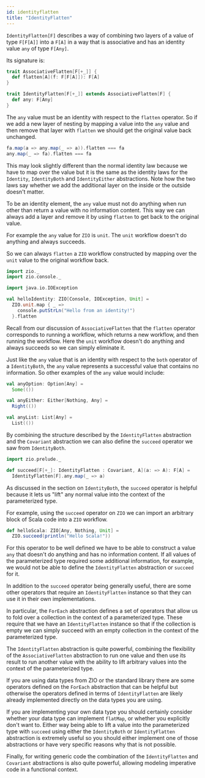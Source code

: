 ```yaml
---
id: identityflatten
title: "IdentityFlatten"
---
```


`IdentityFlatten[F]` describes a way of combining two layers of a value of type `F[F[A]]` into a `F[A]` in a way that is associative and has an identity value `any` of type `F[Any]`.

Its signature is:

```scala mdoc
trait AssociativeFlatten[F[+_]] {
  def flatten[A](f: F[F[A]]): F[A]
}

trait IdentityFlatten[F[+_]] extends AssociativeFlatten[F] {
  def any: F[Any]
}
```

The `any` value must be an identity with respect to the `flatten` operator. So if we add a new layer of nesting by mapping a value into the `any` value and then remove that layer with `flatten` we should get the original value back unchanged.

```scala
fa.map(a => any.map(_ => a)).flatten === fa
any.map(_ => fa).flatten === fa

```

This may look slightly different than the normal identity law because we have to map over the value but it is the same as the identity laws for the `Identity`, `IdentityBoth` and `IdentityEither` abstractions. Note how the two laws say whether we add the additional layer on the inside or the outside doesn't matter.

To be an identity element, the `any` value must not do anything when run other than return a value with no information content. This way we can always add a layer and remove it by using `flatten` to get back to the original value.

For example the `any` value for `ZIO` is `unit`. The `unit` workflow doesn't do anything and always succeeds.

So we can always `flatten` a `ZIO` workflow constructed by mapping over the `unit` value to the original workflow back.

```scala mdoc:reset
import zio._
import zio.console._

import java.io.IOException

val helloIdentity: ZIO[Console, IOException, Unit] =
  ZIO.unit.map { _ =>
    console.putStrLn("Hello from an identity!")
  }.flatten
```

Recall from our discussion of `AssociativeFlatten` that the `flatten` operator corresponds to running a workflow, which returns a new workflow, and then running the workflow. Here the `unit` workflow doesn't do anything and always succeeds so we can simply eliminate it.

Just like the `any` value that is an identity with respect to the `both` operator of a `IdentityBoth`, the `any` value represents a successful value that contains no information. So other examples of the `any` value would include:

```scala mdoc
val anyOption: Option[Any] =
  Some(())

val anyEither: Either[Nothing, Any] =
  Right(())

val anyList: List[Any] =
  List(())
```

By combining the structure described by the `IdentityFlatten` abstraction and the `Covariant` abstraction we can also define the `succeed` operator we saw from `IdentityBoth`.

```scala mdoc
import zio.prelude._

def succeed[F[+_]: IdentityFlatten : Covariant, A](a: => A): F[A] =
  IdentityFlatten[F].any.map(_ => a)
```

As discussed in the section on `IdentityBoth`, the `succeed` operator is helpful because it lets us "lift" any normal value into the context of the parameterized type.

For example, using the `succeed` operator on `ZIO` we can import an arbitrary block of Scala code into a `ZIO` workflow.

```scala mdoc
def helloScala: ZIO[Any, Nothing, Unit] =
  ZIO.succeed(println("Hello Scala!"))
```

For this operator to be well defined we have to be able to construct a value `any` that doesn't do anything and has no information content. If all values of the parameterized type required some additional information, for example, we would not be able to define the `IdentityFlatten` abstraction or `succeed` for it.

In addition to the `succeed` operator being generally useful, there are some other operators that require an `IdentityFlatten` instance so that they can use it in their own implementations.

In particular, the `ForEach` abstraction defines a set of operators that allow us to fold over a collection in the context of a parameterized type. These require that we have an `IdentityFlatten` instance so that if the collection is empty we can simply succeed with an empty collection in the context of the parameterized type.

The `IdentityFlatten` abstraction is quite powerful, combining the flexibility of the `AssociativeFlatten` abstraction to run one value and then use its result to run another value with the ability to lift arbitrary values into the context of the parameterized type.

If you are using data types from ZIO or the standard library there are some operators defined on the `ForEach` abstraction that can be helpful but otherwise the operators defined in terms of `IdentityFlatten` are likely already implemented directly on the data types you are using.

If you are implementing your own data type you should certainly consider whether your data type can implement `flatMap`, or whether you explicitly don't want to. Either way being able to lift a value into the parameterized type with `succeed` using either the `IdentityBoth` or `IdentityFlatten` abstraction is extremely useful so you should either implement one of those abstractions or have very specific reasons why that is not possible.

Finally, for writing generic code the combination of the `IdentityFlatten` and `Covariant` abstractions is also quite powerful, allowing modeling imperative code in a functional context.
